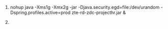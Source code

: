 1. nohup java -Xms1g -Xmx2g -jar -Djava.security.egd=file:/dev/urandom -Dspring.profiles.active=prod zte-rd-zdc-projecthr.jar &

2.
